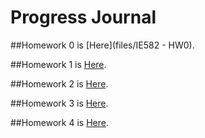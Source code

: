 # Progress Journal

##Homework 0 is
[Here](files/IE582 - HW0).

##Homework 1 is 
[Here](files/IE582---HW1.html).

##Homework 2 is 
[Here](files/IE582_HW2.html).

##Homework 3 is 
[Here](files/IE582_HW3.html).

##Homework 4 is 
[Here](files/IE582_HW4.html).
